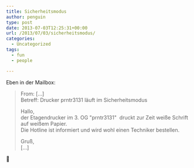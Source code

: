 ```yaml
---
title: Sicherheitsmodus
author: penguin
type: post
date: 2013-07-03T12:25:31+00:00
url: /2013/07/03/sicherheitsmodus/
categories:
  - Uncategorized
tags:
  - fun
  - people

---
```

Eben in der Mailbox:

> From: [...]  
> Betreff: Drucker prntr3131 läuft im Sicherheitsmodus
> 
> Hallo,  
> der Etagendrucker im 3. OG "prntr3131"  druckt zur Zeit weiße Schrift auf weißem Papier.  
> Die Hotline ist informiert und wird wohl einen Techniker bestellen.
> 
> Gruß,  
> [...]

🙂